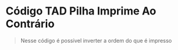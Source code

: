 # Código TAD Pilha Imprime Ao Contrário

> Nesse código é possivel inverter a ordem do que é impresso
